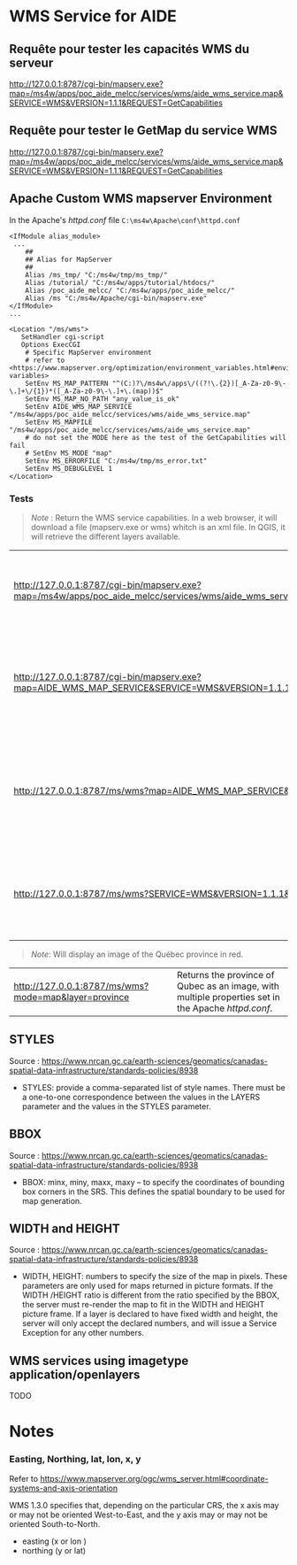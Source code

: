 # WMS Service for AIDE

## Requête pour tester les capacités WMS du serveur

<http://127.0.0.1:8787/cgi-bin/mapserv.exe?map=/ms4w/apps/poc_aide_melcc/services/wms/aide_wms_service.map&SERVICE=WMS&VERSION=1.1.1&REQUEST=GetCapabilities>

## Requête pour tester le GetMap  du service WMS

<http://127.0.0.1:8787/cgi-bin/mapserv.exe?map=/ms4w/apps/poc_aide_melcc/services/wms/aide_wms_service.map&SERVICE=WMS&VERSION=1.1.1&REQUEST=GetCapabilities>

## Apache Custom WMS mapserver Environment

In the Apache's _httpd.conf_ file `C:\ms4w\Apache\conf\httpd.conf`

```
<IfModule alias_module>
 ...
    ##
    ## Alias for MapServer
    ##
    Alias /ms_tmp/ "C:/ms4w/tmp/ms_tmp/"      
    Alias /tutorial/ "C:/ms4w/apps/tutorial/htdocs/"
    Alias /poc_aide_melcc/ "C:/ms4w/apps/poc_aide_melcc/"
    Alias /ms "C:/ms4w/Apache/cgi-bin/mapserv.exe"
</IfModule>
...

<Location "/ms/wms">
   SetHandler cgi-script
   Options ExecCGI
    # Specific MapServer environment
    # refer to <https://www.mapserver.org/optimization/environment_variables.html#environment-variables>
    SetEnv MS_MAP_PATTERN "^(C:)?\/ms4w\/apps\/((?!\.{2})[_A-Za-z0-9\-\.]+\/{1})*([_A-Za-z0-9\-\.]+\.(map))$"
    SetEnv MS_MAP_NO_PATH "any_value_is_ok"
    SetEnv AIDE_WMS_MAP_SERVICE "/ms4w/apps/poc_aide_melcc/services/wms/aide_wms_service.map"
    SetEnv MS_MAPFILE "/ms4w/apps/poc_aide_melcc/services/wms/aide_wms_service.map"
    # do not set the MODE here as the test of the GetCapabilities will fail
    # SetEnv MS_MODE "map"
    SetEnv MS_ERRORFILE "C:/ms4w/tmp/ms_error.txt"
    SetEnv MS_DEBUGLEVEL 1
</Location>

```

### Tests

> _Note_ : Return the WMS service capabilities. In a web browser, it will download a file (mapserv.exe or wms) whitch is an xml file. In QGIS, it will retrieve the different layers available.

| | |
|:-|:-|
| <http://127.0.0.1:8787/cgi-bin/mapserv.exe?map=/ms4w/apps/poc_aide_melcc/services/wms/aide_wms_service.map&SERVICE=WMS&VERSION=1.1.1&REQUEST=GetCapabilities> | Return the WMS service capabilities with no customization of the Apache httpd.conf. |
| <http://127.0.0.1:8787/cgi-bin/mapserv.exe?map=AIDE_WMS_MAP_SERVICE&SERVICE=WMS&VERSION=1.1.1&REQUEST=GetCapabilities> | Return the WMS service capabilities with the _map=mapfile_ path obfuscated by an alias, set in the Apache _httpd.conf_. |
| <http://127.0.0.1:8787/ms/wms?map=AIDE_WMS_MAP_SERVICE&SERVICE=WMS&VERSION=1.1.1&REQUEST=GetCapabilities> | Return the WMS service capabilities with the _cgi-bin/mapserv.exe_ webpath mapfile path obfuscated by an alias, set in the Apache _httpd.conf_. |
| <http://127.0.0.1:8787/ms/wms?SERVICE=WMS&VERSION=1.1.1&REQUEST=GetCapabilities> | Return the WMS service capabilities with the _map=mapfile_ set in the Apache _httpd.conf_. |

> _Note_: Will display an image of the Québec province in red.

| | |
|:-|:-|
| <http://127.0.0.1:8787/ms/wms?mode=map&layer=province> | Returns the province of Qubec as an image, with multiple properties set in the Apache _httpd.conf_. |

## STYLES

Source : <https://www.nrcan.gc.ca/earth-sciences/geomatics/canadas-spatial-data-infrastructure/standards-policies/8938>


* STYLES: provide a comma-separated list of style names. There must be a one-to-one correspondence between the values in the LAYERS parameter and the values in the STYLES parameter.

## BBOX

Source : <https://www.nrcan.gc.ca/earth-sciences/geomatics/canadas-spatial-data-infrastructure/standards-policies/8938>

* BBOX: minx, miny, maxx, maxy – to specify the coordinates of bounding box corners in the  SRS. This defines the spatial boundary to be used for map generation.

## WIDTH and HEIGHT

Source : <https://www.nrcan.gc.ca/earth-sciences/geomatics/canadas-spatial-data-infrastructure/standards-policies/8938>

* WIDTH, HEIGHT: numbers to specify the size of the map in pixels. These parameters are only used for maps returned in picture formats. If the WIDTH /HEIGHT ratio is different from the ratio specified by the  BBOX, the server must re-render the map to fit in the WIDTH and HEIGHT picture frame. If a layer is declared to have fixed width and height, the server will only accept the declared numbers, and will issue a Service Exception for any other numbers.

## WMS services using imagetype application/openlayers

TODO

# Notes

### Easting, Northing, lat, lon, x, y 

Refer to <https://www.mapserver.org/ogc/wms_server.html#coordinate-systems-and-axis-orientation>

WMS 1.3.0 specifies that, depending on the particular CRS, the x axis may or may not be oriented West-to-East, and the y axis may or may not be oriented South-to-North.

* easting (x or lon )
* northing (y or lat)